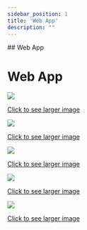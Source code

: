 ```yaml
---
sidebar_position: 1
title: 'Web App'
description: ""
---
```

<head>
    <link rel="canonical" href="https://docs.kadeshchain.com/docs/whitepaper/References/WebApp/" />
</head>
## Web App
<h1>Web App</h1>

<!-- <p class="graph-img"><img src="https://docs.kadeshchain.com/img/kadesh/webapp_1.svg" /></p> -->
<p class="graph-img"><a class="image-description" target="_blank" href="https://docs.kadeshchain.com/img/kadesh/webapp_1.svg">
<img src="https://docs.kadeshchain.com/img/kadesh/webapp_1.svg" />
<p>Click to see larger image</p>
    </a></p>

<!-- <p class="graph-img"><img src="https://docs.kadeshchain.com/img/kadesh/webapp_2.svg" /></p> -->
<p class="graph-img"><a class="image-description" target="_blank" href="https://docs.kadeshchain.com/img/kadesh/webapp_2.svg">
<img src="https://docs.kadeshchain.com/img/kadesh/webapp_2.svg" />
<p>Click to see larger image</p>
    </a></p>

<!-- <p class="graph-img"><img src="https://docs.kadeshchain.com/img/kadesh/webapp_3.svg" /></p> -->
<p class="graph-img"><a class="image-description" target="_blank" href="https://docs.kadeshchain.com/img/kadesh/webapp_3.svg">
<img src="https://docs.kadeshchain.com/img/kadesh/webapp_3.svg" />
<p>Click to see larger image</p>
    </a></p>

<!-- <p class="graph-img"><img src="https://docs.kadeshchain.com/img/kadesh/webapp_4.svg" /></p> -->
<p class="graph-img"><a class="image-description" target="_blank" href="https://docs.kadeshchain.com/img/kadesh/webapp_4.svg">
<img src="https://docs.kadeshchain.com/img/kadesh/webapp_4.svg" />
<p>Click to see larger image</p>
    </a></p>

<!-- <p class="graph-img"><img src="https://docs.kadeshchain.com/img/kadesh/webapp_5.svg" /></p> -->
<p class="graph-img"><a class="image-description" target="_blank" href="https://docs.kadeshchain.com/img/kadesh/webapp_5.svg">
<img src="https://docs.kadeshchain.com/img/kadesh/webapp_5.svg" />
<p>Click to see larger image</p>
    </a></p>


